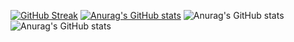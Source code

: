 [![GitHub Streak](https://streak-stats.demolab.com?user=Reem24R&theme=radical&hide_border=true)](https://git.io/streak-stats)
[![Anurag's GitHub stats](https://github-readme-stats.vercel.app/apiReem24R=anuraghazra)](https://github.com/anuraghazra/github-readme-stats)
![Anurag's GitHub stats](https://github-readme-stats.vercel.app/apiReem24R=anuraghazra&show_icons=true&theme=radical)
![Anurag's GitHub stats](https://github-readme-stats.vercel.app/apiReem24R=anuraghazra&show_icons=true&theme=transparent)
